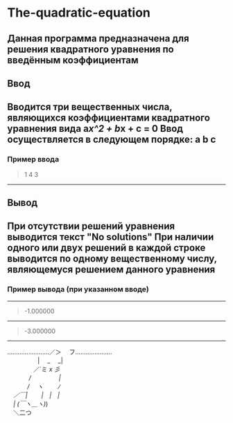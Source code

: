 # The-quadratic-equation
Данная программа предназначена для решения квадратного уравнения по введённым коэффициентам
---
## Ввод
Вводится три вещественных числа, являющихся коэффициентами квадратного уравнения вида a*x^2 + b*x + c = 0
Ввод осуществляется в следующем порядке: a b c
---
### Пример ввода
>1 4 3
---
## Вывод
При отсутствии решений уравнения выводится текст "No solutions"
При наличии одного или двух решений в каждой строке выводится по одному вещественному числу, являющемуся решением данного уравнения
---
### Пример вывода (при указанном вводе)
---
>-1.000000
---
>-3.000000
---
........................／＞　 フ.....................  
　　　　　| 　_　 _|  
　 　　　／`ミ _x 彡  
　　 　 /　　　 　 |  
　　　 /　 ヽ　　 ﾉ  
　／￣|　　 |　|　|  
　| (￣ヽ＿_ヽ_)_)  
　＼二つ  
